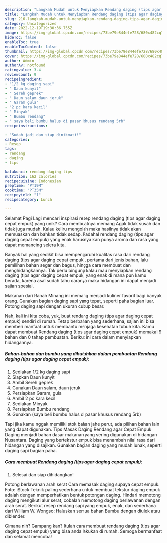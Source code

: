 ```yaml
---
description: "Langkah Mudah untuk Menyiapkan Rendang daging (tips agar daging cepat empuk) yang Lezat"
title: "Langkah Mudah untuk Menyiapkan Rendang daging (tips agar daging cepat empuk) yang Lezat"
slug: 216-langkah-mudah-untuk-menyiapkan-rendang-daging-tips-agar-daging-cepat-empuk-yang-lezat
category: Uncategorized
date: 2022-12-19T19:30:36.755Z
image: https://img-global.cpcdn.com/recipes/73be79e844efe728/680x482cq70/rendang-daging-tips-agar-daging-cepat-empuk-foto-resep-utama.jpg
hideToc: false
enableToc: true
enableTocContent: false
thumbnail: https://img-global.cpcdn.com/recipes/73be79e844efe728/680x482cq70/rendang-daging-tips-agar-daging-cepat-empuk-foto-resep-utama.jpg
cover: https://img-global.cpcdn.com/recipes/73be79e844efe728/680x482cq70/rendang-daging-tips-agar-daging-cepat-empuk-foto-resep-utama.jpg
author: Admin
authorAv: notfound
ratingvalue: 3.4
reviewcount: 9
recipeingredient:
- "1/2 kg daging sapi"
- " Daun kunyit"
- " Sereh geprek"
- " Daun salam daun jeruk"
- " Garam gula"
- "2 pc kara kecil"
- " Minyak"
- " Bumbu rendang"
- " saya beli bumbu halus di pasar khusus rendang 5rb"
recipeinstructions:

- "Sudah jadi dan siap dinikmati!"
categories:
- Resep
tags:
- rendang
- daging
- tips

katakunci: rendang daging tips 
nutrition: 162 calories
recipecuisine: Indonesian
preptime: "PT19M"
cooktime: "PT35M"
recipeyield: "1"
recipecategory: Lunch

---
```



Selamat Pagi Lagi mencari inspirasi resep rendang daging (tips agar daging cepat empuk) yang unik? Cara membuatnya memang Agak tidak susah dan tidak juga mudah. Kalau keliru mengolah maka hasilnya tidak akan memuaskan dan bahkan tidak sedap. Padahal rendang daging (tips agar daging cepat empuk) yang enak harusnya kan punya aroma dan rasa yang dapat memancing selera kita.


Banyak hal yang sedikit bisa mempengaruhi kualitas rasa dari rendang daging (tips agar daging cepat empuk), pertama dari jenis bahan, lalu pemilihan bahan segar dan bagus, hingga cara membuat dan menghidangkannya. Tak perlu bingung kalau mau menyiapkan rendang daging (tips agar daging cepat empuk) yang enak di mana pun kamu berada, karena asal sudah tahu caranya maka hidangan ini dapat menjadi sajian spesial.

Makanan dari Ranah Minang ini memang menjadi kuliner favorit bagi banyak orang. Gunakan bagian daging sapi yang tepat, seperti paha bagian luar. Potong daging sapi dengan ukuran cukup besar.


Nah, kali ini kita coba, yuk, buat rendang daging (tips agar daging cepat empuk) sendiri di rumah. Tetap berbahan yang sederhana, sajian ini bisa memberi manfaat untuk membantu menjaga kesehatan tubuh kita. Kamu dapat membuat Rendang daging (tips agar daging cepat empuk) memakai 9 bahan dan 0 tahap pembuatan. Berikut ini cara dalam menyiapkan hidangannya.

<!--inarticleads1-->

##### Bahan-bahan dan bumbu yang dibutuhkan dalam pembuatan Rendang daging (tips agar daging cepat empuk):

1. Sediakan 1/2 kg daging sapi
1. Siapkan  Daun kunyit
1. Ambil  Sereh geprek
1. Gunakan  Daun salam, daun jeruk
1. Persiapkan  Garam, gula
1. Ambil 2 pc kara kecil
1. Sediakan  Minyak
1. Persiapkan  Bumbu rendang
1. Gunakan  (saya beli bumbu halus di pasar khusus rendang 5rb)


Tapi jika kamu nggak memiliki stok bahan jahe perut, ada pilihan bahan lain yang dapat digunakan. Tips Masak Daging Rendang agar Cepat Empuk Daging menjadi bahan dasar makanan yang sering digunakan di hidangan Nusantara. Daging yang bertekstur empuk bisa menambah nilai rasa dari hidangan yang disajikan. Gunakan bagian daging yang mudah lunak, seperti daging sapi bagian paha. 

<!--inarticleads2-->

##### Cara membuat Rendang daging (tips agar daging cepat empuk):


1. Selesai dan siap dihidangkan!

Potong berlawanan arah serat Cara memasak daging supaya cepat empuk. Foto: iStock Teknik paling sederhana untuk membuat tekstur daging empuk adalah dengan memperhatikan bentuk potongan daging. Hindari memotong daging mengikuti alur serat, cobalah memotong daging berlawanan dengan arah serat. Berikut resep rendang sapi yang empuk, enak, dan sederhana dari William W. Wongso: Haluskan semua bahan Bumbu dengan diulek atau diblender. 

Gimana nih? Gampang kan? Itulah cara membuat rendang daging (tips agar daging cepat empuk) yang bisa anda lakukan di rumah. Semoga bermanfaat dan selamat mencoba!
